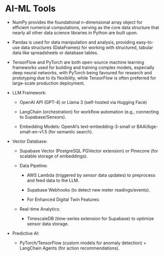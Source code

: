 
# AI-ML Tools

- NumPy provides the foundational n-dimensional array object for efficient numerical computations, serving as the core data structure that nearly all other data science libraries in Python are built upon. 

- Pandas is used for data manipulation and analysis, providing easy-to-use data structures (DataFrames) for working with structured, tabular data like spreadsheets or database tables. 

- TensorFlow and PyTorch are both open-source machine learning frameworks used for building and training complex models, especially deep neural networks, with PyTorch being favoured for research and prototyping due to its flexibility, while TensorFlow is often preferred for large-scale production deployment.
- LLM Framework:

  - OpenAI API (GPT-4) or Llama 3 (self-hosted via Hugging Face)

  - LangChain (orchestration) for workflow automation (e.g., connecting to Supabase/Sensors).

  - Embedding Models: OpenAI’s text-embedding-3-small or BAAI/bge-small-en-v1.5 (for semantic search).
 
- Vector Database:
  - Supabase Vector (PostgreSQL PGVector extension) or Pinecone (for scalable storage of embeddings).

  - Data Pipeline:

      - AWS Lambda (triggered by sensor data updates) to preprocess and feed data to the LLM.

      - Supabase Webhooks (to detect new meter readings/events).

      - For Enhanced Digital Twin Features:

  - Real-time Analytics:

    - TimescaleDB (time-series extension for Supabase) to optimize sensor data storage.

- Predictive AI:

    - PyTorch/TensorFlow (custom models for anomaly detection) + LangChain Agents (for action recommendations).


